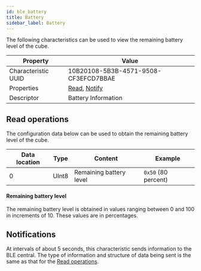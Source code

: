 ```yaml
---
id: ble_battery
title: Battery
sidebar_label: Battery
---
```


The following characteristics can be used to view the remaining battery level of the cube.

| Property            | Value                                              |
| ------------------- | -------------------------------------------------- |
| Characteristic UUID | 10B20108-5B3B-4571-9508-CF3EFCD7BBAE               |
| Properties          | [Read](#read-operations), [Notify](#notifications) |
| Descriptor          | Battery Information                                |

## Read operations

The configuration data below can be used to obtain the remaining battery level of the cube.

| Data location | Type  | Content                 | Example             |
| ------------- | ----- | ----------------------- | ------------------- |
| 0             | UInt8 | Remaining battery level | `0x50` (80 percent) |

#### Remaining battery level

The remaining battery level is obtained in values ranging between 0 and 100 in increments of 10. These values are in percentages.

## Notifications

At intervals of about 5 seconds, this characteristic sends information to the BLE central.
The type of information and structure of data being sent is the same as that for the [Read operations](#read-operations).
